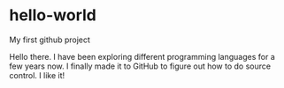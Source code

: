 # hello-world
My first github project

Hello there. I have been exploring different programming languages for a few years now. I finally made it to GitHub to figure out how to do source control. I like it!
